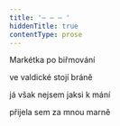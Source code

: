 ```yaml
---
title: '– – – '
hiddenTitle: true
contentType: prose
---
```


Markétka po biřmování

ve valdické stojí bráně

já však nejsem jaksi k mání

přijela sem za mnou marně
